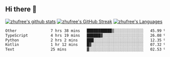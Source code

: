 ## Hi there 👋
[![zhufree's github stats](https://github-readme-stats.vercel.app/api?username=zhufree&show_icons=true&count_private=true)](https://github.com/anuraghazra/github-readme-stats)
[![zhufree's GitHub Streak](https://streak-stats.demolab.com/?user=zhufree)](https://git.io/streak-stats)
[![zhufree's Languages](https://github-readme-stats.vercel.app/api/top-langs/?username=zhufree&layout=compact&langs_count=10)](https://github.com/anuraghazra/github-readme-stats)
<!--START_SECTION:waka-->

```txt
Other               7 hrs 38 mins   ███████████▒░░░░░░░░░░░░░   45.99 %
TypeScript          4 hrs 19 mins   ██████▓░░░░░░░░░░░░░░░░░░   26.08 %
Python              2 hrs 2 mins    ███░░░░░░░░░░░░░░░░░░░░░░   12.35 %
Kotlin              1 hr 12 mins    █▓░░░░░░░░░░░░░░░░░░░░░░░   07.32 %
Text                25 mins         ▓░░░░░░░░░░░░░░░░░░░░░░░░   02.53 %
```

<!--END_SECTION:waka-->

<!--
**zhufree/zhufree** is a ✨ _special_ ✨ repository because its `README.md` (this file) appears on your GitHub profile.

Here are some ideas to get you started:

- 🔭 I’m currently working on ...
- 🌱 I’m currently learning ...
- 👯 I’m looking to collaborate on ...
- 🤔 I’m looking for help with ...
- 💬 Ask me about ...
- 📫 How to reach me: ...
- 😄 Pronouns: ...
- ⚡ Fun fact: ...
-->
